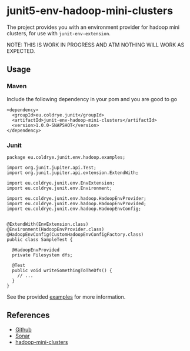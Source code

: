 # junit5-env-hadoop-mini-clusters

The project provides you with an environment provider for hadoop mini clusters, for use
with ``junit-env-extension``.

NOTE: THIS IS WORK IN PROGRESS AND ATM NOTHING WILL WORK AS EXPECTED.


## Usage

### Maven

Include the following dependency in your pom and you are good to go

```
<dependency>
  <groupId>eu.coldrye.junit</groupId>
  <artifactId>junit-env-hadoop-mini-clusters</artifactId>
  <version>1.0.0-SNAPSHOT</version>
</dependency>
```

### Junit

```
package eu.coldrye.junit.env.hadoop.examples;

import org.junit.jupiter.api.Test;
import org.junit.jupiter.api.extension.ExtendWith;

import eu.coldrye.junit.env.EnvExtension;
import eu.coldrye.junit.env.Environment;

import eu.coldrye.junit.env.hadoop.HadoopEnvProvider;
import eu.coldrye.junit.env.hadoop.HadoopEnvProvided;
import eu.coldrye.junit.env.hadoop.HadoopEnvConfig;


@ExtendWith(EnvExtension.class)
@Environment(HadoopEnvProvider.class)
@HadoopEnvConfig(CustomHadoopEnvConfigFactory.class)
public class SampleTest {

  @HadoopEnvProvided
  private Filesystem dfs;

  @Test
  public void writeSomethingToTheDfs() {
    // ...
  }
}
```

See the provided [examples](https://github.com/coldrye-java/junit-testing/tree/master/junit-env-hadoop-mini-clusters/src/examples) 
for more information.


## References

- [Github](https://github.com/coldrye-java/junit-testing/tree/master/junit-env-hadoop-mini-clusters)
- [Sonar](http://sonar.coldrye.eu/dashboard?id=eu.coldrye.junit%3Ajunit-env-hadoop-mini-clusters)
- [hadoop-mini-clusters](https://github.com/sakserv/hadoop-mini-clusters)
